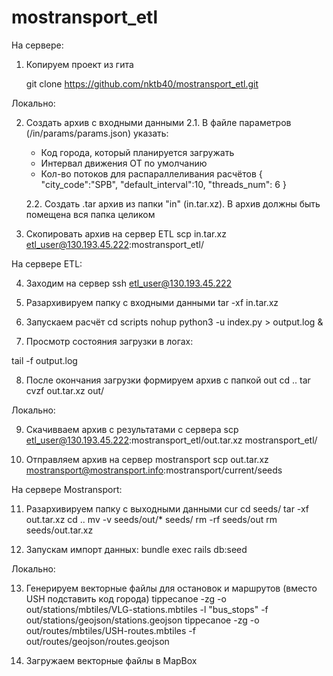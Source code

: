 # mostransport_etl

На сервере:

1. Копируем проект из гита

   git clone https://github.com/nktb40/mostransport_etl.git


Локально:

2. Создать архив с входными данными
   2.1. В файле параметров (/in/params/params.json) указать:
    - Код города, который планируется загружать
    - Интервал движения ОТ по умолчанию
    - Кол-во потоков для распараллеливания расчётов
      {
         "city_code":"SPB",
         "default_interval":10,
         "threads_num": 6
      }
   
   2.2. Создать .tar архив из папки "in" (in.tar.xz). В архив должны быть помещена вся папка целиком 

3. Скопировать архив на сервер ETL
scp in.tar.xz etl_user@130.193.45.222:mostransport_etl/


На сервере ETL:

4. Заходим на сервер
ssh etl_user@130.193.45.222

5. Разархивируем папку с входными данными
tar -xf in.tar.xz

6. Запускаем расчёт
cd scripts
nohup python3 -u index.py > output.log &

7. Просмотр состояния загрузки в логах:

tail -f output.log

8. После окончания загрузки формируем архив с папкой out
cd ..
tar cvzf out.tar.xz out/


Локально:

9. Скачивваем архив с результатами с сервера
scp etl_user@130.193.45.222:mostransport_etl/out.tar.xz mostransport_etl/

10. Отправляем архив на сервер mostransport
scp out.tar.xz mostransport@mostransport.info:mostransport/current/seeds


На сервере Mostransport:

11. Разархивируем папку с выходными данными
cur
cd seeds/
tar -xf out.tar.xz
cd ..
mv -v seeds/out/* seeds/
rm -rf seeds/out
rm seeds/out.tar.xz

12. Запускам импорт данных:
bundle exec rails db:seed

Локально:

13. Генерируем векторные файлы для остановок и маршрутов (вместо USH подставить код города)
tippecanoe -zg -o out/stations/mbtiles/VLG-stations.mbtiles -l "bus_stops" -f out/stations/geojson/stations.geojson
tippecanoe -zg -o out/routes/mbtiles/USH-routes.mbtiles -f out/routes/geojson/routes.geojson

14. Загружаем векторные файлы в MapBox
